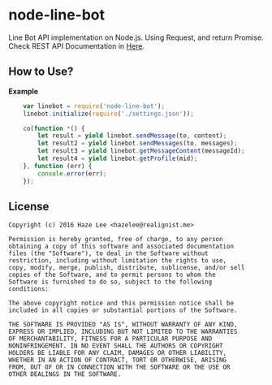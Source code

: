 # node-line-bot

Line Bot API implementation on Node.js. Using Request, and return Promise.
Check REST API Documentation in [Here](https://developers.line.me/bot-api/api-reference).

## How to Use?

**Example**

```javascript
	var linebot = require('node-line-bot');
	linebot.initialize(require('./settings.json'));

	co(function *() {
		let result = yield linebot.sendMessage(to, content);
		let result2 = yield linebot.sendMessages(to, messages);
		let result3 = yield linebot.getMessageContent(messageId);
		let result4 = yield linebot.getProfile(mid);
	}, function (err) {
		console.error(err);
	});
```

## License

	Copyright (c) 2016 Haze Lee <hazelee@realignist.me>
	
	Permission is hereby granted, free of charge, to any person
	obtaining a copy of this software and associated documentation
	files (the "Software"), to deal in the Software without
	restriction, including without limitation the rights to use,
	copy, modify, merge, publish, distribute, sublicense, and/or sell
	copies of the Software, and to permit persons to whom the
	Software is furnished to do so, subject to the following
	conditions:
	
	The above copyright notice and this permission notice shall be
	included in all copies or substantial portions of the Software.
	
	THE SOFTWARE IS PROVIDED "AS IS", WITHOUT WARRANTY OF ANY KIND,
	EXPRESS OR IMPLIED, INCLUDING BUT NOT LIMITED TO THE WARRANTIES
	OF MERCHANTABILITY, FITNESS FOR A PARTICULAR PURPOSE AND
	NONINFRINGEMENT. IN NO EVENT SHALL THE AUTHORS OR COPYRIGHT
	HOLDERS BE LIABLE FOR ANY CLAIM, DAMAGES OR OTHER LIABILITY,
	WHETHER IN AN ACTION OF CONTRACT, TORT OR OTHERWISE, ARISING
	FROM, OUT OF OR IN CONNECTION WITH THE SOFTWARE OR THE USE OR
	OTHER DEALINGS IN THE SOFTWARE.
